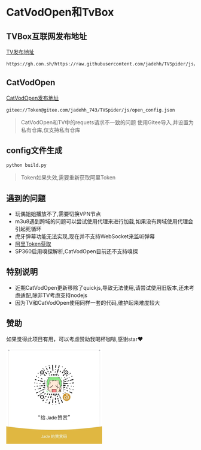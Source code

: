 # CatVodOpen和TvBox

## TVBox互联网发布地址
[TV发布地址](https://github.com/FongMi/Release/tree/main/apk/release)

```bash
https://gh.con.sh/https://raw.githubusercontent.com/jadehh/TVSpider/js/tv_config.json
```

## CatVodOpen
[CatVodOpen发布地址](https://github.com/catvod/CatVodOpen/releases)

```bash
gitee://Token@gitee.com/jadehh_743/TVSpider/js/open_config.json
```
> CatVodOpen和TV中的requets请求不一致的问题
> 使用Gitee导入,并设置为私有仓库,仅支持私有仓库

## config文件生成
```bash
python build.py
```
> Token如果失效,需要重新获取阿里Token

## 遇到的问题
* 玩偶姐姐播放不了,需要切换VPN节点
* m3u8遇到跨域的问题可以尝试使用代理来进行加载,如果没有跨域使用代理会引起死循环
* 虎牙弹幕功能无法实现,现在并不支持WebSocket来监听弹幕
* [阿里Token获取](https://alist.nn.ci/zh/guide/drivers/aliyundrive.html)
* SP360启用嗅探解析,CatVodOpen目前还不支持嗅探


## 特别说明
* 近期CatVodOpen更新移除了quickjs,导致无法使用,请尝试使用旧版本,还未考虑适配,除非TV考虑支持nodejs
* 因为TV和CatVodOpen使用同样一套的代码,维护起来难度较大


## 赞助
如果觉得此项目有用，可以考虑赞助我喝杯咖啡,感谢star❤

<img src="./resources/wechat.jpg" alt="微信" width="256" height="256" align="left" />
